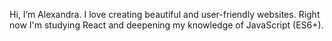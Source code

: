 Hi, I’m Alexandra.
I love creating beautiful and user-friendly websites.
Right now I'm studying React and deepening my knowledge of JavaScript (ES6+).
